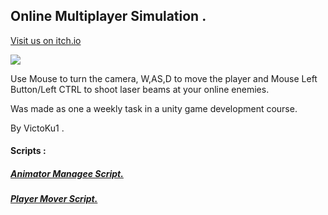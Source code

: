 ## Online Multiplayer Simulation .
[Visit us on itch.io](https://victoku1.itch.io/online-multiplayer-simulation)


[![](http://img.youtube.com/vi/Zww1qqbtNgY/0.jpg)](http://www.youtube.com/watch?v=Zww1qqbtNgY "Online Multiplayer Simulation")

Use Mouse to turn the camera, W,AS,D to move the player and Mouse Left Button/Left CTRL to shoot laser beams at your online enemies.

Was made as one a weekly task in a unity game development course.

By VictoKu1 .


#### Scripts :
##### [Animator Managee Script.](https://github.com/VictoKuGame/Online-Multiplayer-Simulation/blob/main/Assets/scripts/Player/AnimatorManager.cs)
##### [Player Mover Script.](https://github.com/VictoKuGame/Online-Multiplayer-Simulation/blob/main/Assets/scripts/Player/PlayerMover.cs)












